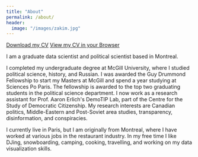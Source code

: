 ```yaml
---
title: "About"
permalink: /about/
header:
  image: "/images/zakim.jpg"
---
```

<a href="files/Professional_CV.pdf" download> Download my CV</a> 
<a href="/file/Professional_CV.pdf" class="download" title="Download CV as PDF"> View my CV in your Browser</a>

I am a graduate data scientist and political scientist based in Montreal. 

I completed my undergraduate degree at McGill University, where I studied political science, history, and Russian. I was awarded the Guy Drummond Fellowship to start my Masters at McGill and spend a year studying at Sciences Po Paris. The fellowship is awarded to the top two graduating students in the political science department. I now work as a research assistant for Prof. Aaron Erlich's DemoTIP Lab, part of the Centre for the Study of Democratic Citizenship. My research interests are Canadian politics, Middle-Eastern and Post-Soviet area studies, transparency, disinformation, and conspiracies. 

I currently live in Paris, but I am originally from Montreal, where I have worked at various jobs in the restaurant industry. In my free time I like DJing, snowboarding, camping, cooking, travelling, and working on my data visualization skills.
